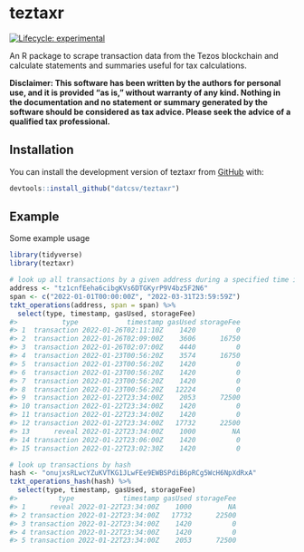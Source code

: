 
<!-- README.md is generated from README.Rmd. Please edit that file -->

# teztaxr

<!-- badges: start -->

[![Lifecycle:
experimental](https://img.shields.io/badge/lifecycle-experimental-orange.svg)](https://lifecycle.r-lib.org/articles/stages.html#experimental)
<!-- badges: end -->

An R package to scrape transaction data from the Tezos blockchain and
calculate statements and summaries useful for tax calculations.

**Disclaimer: This software has been written by the authors for personal
use, and it is provided “as is,” without warranty of any kind. Nothing
in the documentation and no statement or summary generated by the
software should be considered as tax advice. Please seek the advice of a
qualified tax professional.**

## Installation

You can install the development version of teztaxr from
[GitHub](https://github.com/datcsv/teztaxr) with:

``` r
devtools::install_github("datcsv/teztaxr")
```

## Example

Some example usage

``` r
library(tidyverse)
library(teztaxr)

# look up all transactions by a given address during a specified time interval
address <- "tz1cnfEeha6cibgKVs6DTGKyrP9V4bz5F2N6"
span <- c("2022-01-01T00:00:00Z", "2022-03-31T23:59:59Z")
tzkt_operations(address, span = span) %>%
  select(type, timestamp, gasUsed, storageFee)
#>           type            timestamp gasUsed storageFee
#> 1  transaction 2022-01-26T02:11:10Z    1420          0
#> 2  transaction 2022-01-26T02:09:00Z    3606      16750
#> 3  transaction 2022-01-26T02:07:00Z    4440          0
#> 4  transaction 2022-01-23T00:56:20Z    3574      16750
#> 5  transaction 2022-01-23T00:56:20Z    1420          0
#> 6  transaction 2022-01-23T00:56:20Z    1420          0
#> 7  transaction 2022-01-23T00:56:20Z    1420          0
#> 8  transaction 2022-01-23T00:56:20Z   12224          0
#> 9  transaction 2022-01-22T23:34:00Z    2053      72500
#> 10 transaction 2022-01-22T23:34:00Z    1420          0
#> 11 transaction 2022-01-22T23:34:00Z    1420          0
#> 12 transaction 2022-01-22T23:34:00Z   17732      22500
#> 13      reveal 2022-01-22T23:34:00Z    1000         NA
#> 14 transaction 2022-01-22T23:06:00Z    1420          0
#> 15 transaction 2022-01-22T23:02:30Z    1420          0

# look up transactions by hash
hash <- "onujxsRLwcYZuKVTKG1JLwFEe9EWBSPdiB6pRCg5WcH6NpXdRxA"
tzkt_operations_hash(hash) %>%
  select(type, timestamp, gasUsed, storageFee)
#>          type            timestamp gasUsed storageFee
#> 1      reveal 2022-01-22T23:34:00Z    1000         NA
#> 2 transaction 2022-01-22T23:34:00Z   17732      22500
#> 3 transaction 2022-01-22T23:34:00Z    1420          0
#> 4 transaction 2022-01-22T23:34:00Z    1420          0
#> 5 transaction 2022-01-22T23:34:00Z    2053      72500
```
